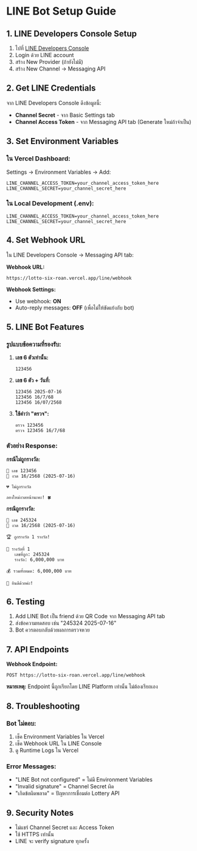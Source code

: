 # LINE Bot Setup Guide

## 1. LINE Developers Console Setup

1. ไปที่ [LINE Developers Console](https://developers.line.biz/)
2. Login ด้วย LINE account
3. สร้าง New Provider (ถ้ายังไม่มี)
4. สร้าง New Channel → Messaging API

## 2. Get LINE Credentials

จาก LINE Developers Console ดึงข้อมูลนี้:

- **Channel Secret** - จาก Basic Settings tab
- **Channel Access Token** - จาก Messaging API tab (Generate ใหม่ถ้าจำเป็น)

## 3. Set Environment Variables

### ใน Vercel Dashboard:
Settings → Environment Variables → Add:

```
LINE_CHANNEL_ACCESS_TOKEN=your_channel_access_token_here
LINE_CHANNEL_SECRET=your_channel_secret_here
```

### ใน Local Development (.env):
```
LINE_CHANNEL_ACCESS_TOKEN=your_channel_access_token_here
LINE_CHANNEL_SECRET=your_channel_secret_here
```

## 4. Set Webhook URL

ใน LINE Developers Console → Messaging API tab:

**Webhook URL:**
```
https://lotto-six-roan.vercel.app/line/webhook
```

**Webhook Settings:**
- Use webhook: **ON**
- Auto-reply messages: **OFF** (เพื่อไม่ให้ขัดแย้งกับ bot)

## 5. LINE Bot Features

### รูปแบบข้อความที่รองรับ:

1. **เลข 6 ตัวเท่านั้น:**
   ```
   123456
   ```

2. **เลข 6 ตัว + วันที่:**
   ```
   123456 2025-07-16
   123456 16/7/68
   123456 16/07/2568
   ```

3. **ใช้คำว่า "ตรวจ":**
   ```
   ตรวจ 123456
   ตรวจ 123456 16/7/68
   ```

### ตัวอย่าง Response:

**กรณีไม่ถูกรางวัล:**
```
🎫 เลข 123456
📅 งวด 16/2568 (2025-07-16)

💔 ไม่ถูกรางวัล

ลองใหม่งวดหน้านะคะ! 🍀
```

**กรณีถูกรางวัล:**
```
🎊 เลข 245324
📅 งวด 16/2568 (2025-07-16)

🏆 ถูกรางวัล 1 รางวัล!

🎁 รางวัลที่ 1
   เลขที่ถูก: 245324
   รางวัล: 6,000,000 บาท

💰 รวมทั้งหมด: 6,000,000 บาท

🎉 ยินดีด้วยค่ะ!
```

## 6. Testing

1. Add LINE Bot เป็น friend ด้วย QR Code จาก Messaging API tab
2. ส่งข้อความทดสอบ เช่น "245324 2025-07-16"
3. Bot ควรตอบกลับด้วยผลการตรวจหวย

## 7. API Endpoints

**Webhook Endpoint:**
```
POST https://lotto-six-roan.vercel.app/line/webhook
```

**หมายเหตุ:** Endpoint นี้ถูกเรียกโดย LINE Platform เท่านั้น ไม่ต้องเรียกเอง

## 8. Troubleshooting

### Bot ไม่ตอบ:
1. เช็ค Environment Variables ใน Vercel
2. เช็ค Webhook URL ใน LINE Console
3. ดู Runtime Logs ใน Vercel

### Error Messages:
- "LINE Bot not configured" = ไม่มี Environment Variables
- "Invalid signature" = Channel Secret ผิด
- "เกิดข้อผิดพลาด" = ปัญหาการเชื่อมต่อ Lottery API

## 9. Security Notes

- ไม่แชร์ Channel Secret และ Access Token
- ใช้ HTTPS เท่านั้น
- LINE จะ verify signature ทุกครั้ง